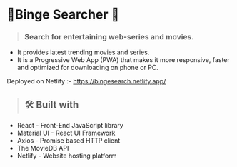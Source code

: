 # 🎥Binge Searcher 🎥

>  ### Search for entertaining web-series and movies.

* It provides latest trending movies and series.
* It is a Progressive Web App (PWA) that makes it more responsive, faster and optimized for downloading on phone or PC. 

Deployed on Netlify :- https://bingesearch.netlify.app/

> ## 🛠️ Built with
* React - Front-End JavaScript library
* Material UI - React UI Framework
* Axios - Promise based HTTP client
* The MovieDB API
* Netlify - Website hosting platform


